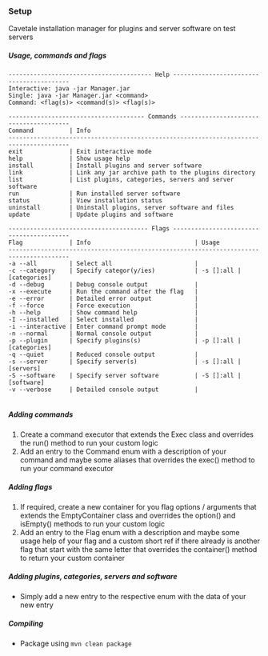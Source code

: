 ### Setup
Cavetale installation manager for plugins and server software on test servers

##### Usage, commands and flags
```
---------------------------------------- Help -----------------------------------------
Interactive: java -jar Manager.jar
Single: java -jar Manager.jar <command>
Command: <flag(s)> <command(s)> <flag(s)>

-------------------------------------- Commands ---------------------------------------
Command          | Info                                                                
---------------------------------------------------------------------------------------
exit             | Exit interactive mode                                               
help             | Show usage help                                                     
install          | Install plugins and server software                                 
link             | Link any jar archive path to the plugins directory                  
list             | List plugins, categories, servers and server software               
run              | Run installed server software                                       
status           | View installation status                                            
uninstall        | Uninstall plugins, server software and files                        
update           | Update plugins and software                                         

--------------------------------------- Flags -----------------------------------------
Flag             | Info                             | Usage                            
---------------------------------------------------------------------------------------
-a --all         | Select all                       |                                  
-c --category    | Specify categor(y/ies)           | -s []:all | [categories]         
-d --debug       | Debug console output             |                                  
-x --execute     | Run the command after the flag   |                                  
-e --error       | Detailed error output            |                                  
-f --force       | Force execution                  |                                  
-h --help        | Show command help                |                                  
-I --installed   | Select installed                 |                                  
-i --interactive | Enter command prompt mode        |                                  
-n --normal      | Normal console output            |                                  
-p --plugin      | Specify plugins(s)               | -p []:all | [categories]         
-q --quiet       | Reduced console output           |                                  
-s --server      | Specify server(s)                | -s []:all | [servers]            
-S --software    | Specify server software          | -S []:all | [software]           
-v --verbose     | Detailed console output          |                                  


```

##### Adding commands
1. Create a command executor that extends the Exec class and overrides the run() method to run your custom logic
2. Add an entry to the Command enum with a description of your command and maybe some aliases that overrides the exec() method to run your command executor

##### Adding flags
1. If required, create a new container for you flag options / arguments that extends the EmptyContainer class and overrides the option() and isEmpty() methods to run your custom logic
2. Add an entry to the Flag enum with a description and maybe some usage help of your flag and a custom short ref if there already is another flag that start with the same letter that overrides the container() method to return your custom container

##### Adding plugins, categories, servers and software
- Simply add a new entry to the respective enum with the data of your new entry

##### Compiling
- Package using `mvn clean package`
